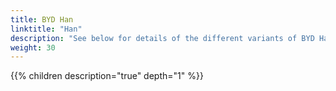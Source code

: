 ```yaml
---
title: BYD Han
linktitle: "Han"
description: "See below for details of the different variants of BYD Han"
weight: 30
---
```

{{% children description="true" depth="1" %}}
